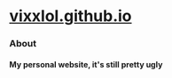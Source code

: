 # <a href="https://vixxlol.github.io">vixxlol.github.io</a>

### About
#### My personal website, it's still pretty ugly